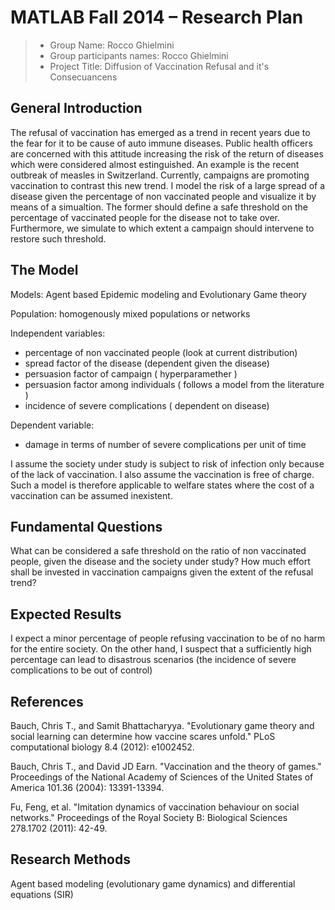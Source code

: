 # MATLAB Fall 2014 – Research Plan

> * Group Name: Rocco Ghielmini 
> * Group participants names: Rocco Ghielmini
> * Project Title: Diffusion of Vaccination Refusal and it's Consecuancens

## General Introduction

The refusal of vaccination has emerged as a trend in recent years due to the fear for it to be cause of auto immune diseases. Public health officers are concerned with this attitude increasing the risk of the return of diseases which were considered almost estinguished. An example is the recent outbreak of measles in Switzerland. Currently, campaigns are promoting vaccination to contrast this new trend. I model the risk of a large spread of a disease given the percentage of non vaccinated people and visualize it by means of a simualtion. The former should define a safe threshold on the percentage of vaccinated people for the disease not to take over. Furthermore, we simulate to which extent a campaign should intervene to restore such threshold. 

## The Model

Models: Agent based Epidemic modeling and Evolutionary Game theory 

Population: homogenously mixed populations or networks

Independent variables:
- percentage of non vaccinated people (look at current distribution)
- spread factor of the disease (dependent given the disease)
- persuasion factor of campaign ( hyperparamether )
- persuasion factor among individuals ( follows a model from the literature )
- incidence of severe complications ( dependent on disease)

Dependent variable:
- damage in terms of number of severe complications per unit of time

I assume the society under study is subject to risk of infection only because of the lack of vaccination.
I also assume the vaccination is free of charge.
Such a model is therefore applicable to welfare states where the cost of a vaccination can be assumed inexistent.



## Fundamental Questions

What can be considered a safe threshold on the ratio of non vaccinated people, given the disease and the society under study?
How much effort shall be invested in vaccination campaigns given the extent of the refusal trend?



## Expected Results


I expect a minor percentage of people refusing vaccination to be of no harm for the entire society.
On the other hand, I suspect that a sufficiently high percentage can lead to disastrous scenarios (the incidence of severe complications to be out of control) 


## References 

Bauch, Chris T., and Samit Bhattacharyya. "Evolutionary game theory and social learning can determine how vaccine scares unfold." PLoS computational biology 8.4 (2012): e1002452.

Bauch, Chris T., and David JD Earn. "Vaccination and the theory of games." Proceedings of the National Academy of Sciences of the United States of America 101.36 (2004): 13391-13394.

Fu, Feng, et al. "Imitation dynamics of vaccination behaviour on social networks." Proceedings of the Royal Society B: Biological Sciences 278.1702 (2011): 42-49.


## Research Methods

Agent based modeling (evolutionary game dynamics) and differential equations (SIR)

